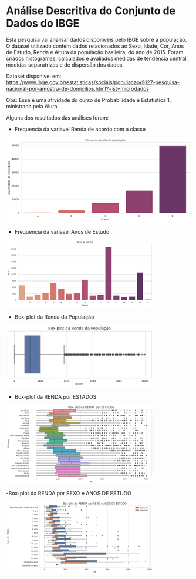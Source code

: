 # Análise Descritiva do Conjunto de Dados do IBGE

Esta pesquisa vai analisar dados disponiveis pelo IBGE sobre a população. O dataset utilizado contém dados relacionados ao Sexo, Idade, Cor, Anos de Estudo, Renda e Altura da população basileira, do ano de 2015. Foram criados histogramas, calculados e avaliados medidas de tendência central, medidas separatrizes e de dispersão dos dados.

Dataset disponivel em: https://www.ibge.gov.br/estatisticas/sociais/populacao/9127-pesquisa-nacional-por-amostra-de-domicilios.html?=&t=microdados

Obs: Essa é uma atividade do curso de Probabilidade e Estatistica 1, ministrada pela Alura.

Alguns dos resultados das análises foram:

- Frequencia da variavel Renda de acordo com a classe

<img src="imagens/1.png" />

- Frequencia da variavel Anos de Estudo

<img src="imagens/2.png"  width="400"/>

- Box-plot da Renda da População

<img src="imagens/4.png"  width="400"/>

- Box-plot da RENDA por ESTADOS

<img src="imagens/5.png"  width="400"/>

-Box-plot da RENDA por SEXO e ANOS DE ESTUDO

<img src="imagens/7.png"  width="400"/>

